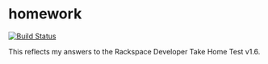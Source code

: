 homework
========

[![Build
Status](https://travis-ci.org/cheesesashimi/homework.svg?branch=master)](https://travis-ci.org/cheesesashimi/homework)

This reflects my answers to the Rackspace Developer Take Home Test v1.6.


